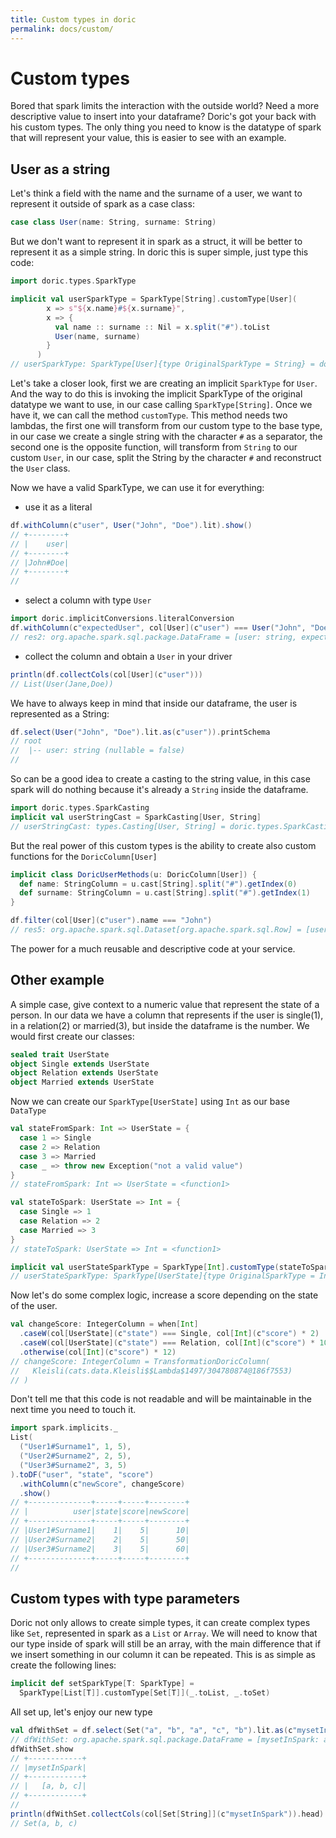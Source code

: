 ```yaml
---
title: Custom types in doric
permalink: docs/custom/
---
```



# Custom types

Bored that spark limits the interaction with the outside world? Need a more descriptive value to insert into your
dataframe? Doric's got your back with his custom types. The only thing you need to know is the datatype of spark that
will represent your value, this is easier to see with an example.

## User as a string

Let's think a field with the name and the surname of a user, we want to represent it outside of spark as a case class:

```scala
case class User(name: String, surname: String)
```

But we don't want to represent it in spark as a struct, it will be better to represent it as a simple string. In doric
this is super simple, just type this code:

```scala
import doric.types.SparkType

implicit val userSparkType = SparkType[String].customType[User](
        x => s"${x.name}#${x.surname}",
        x => {
          val name :: surname :: Nil = x.split("#").toList
          User(name, surname)
        }
      )
// userSparkType: SparkType[User]{type OriginalSparkType = String} = doric.types.SparkType$$anon$1@4d96c290
```

Let's take a closer look, first we are creating an implicit `SparkType` for `User`. And the way to do this is invoking
the implicit SparkType of the original datatype we want to use, in our case calling `SparkType[String]`. Once we have
it, we can call the method `customType`. This method needs two lambdas, the first one will transform from our custom
type to the base type, in our case we create a single string with the character `#` as a separator, the second one is
the opposite function, will transform from `String` to our custom `User`, in our case, split the String by the
character `#`  and reconstruct the `User` class.

Now we have a valid SparkType, we can use it for everything:

* use it as a literal

```scala
df.withColumn(c"user", User("John", "Doe").lit).show()
// +--------+
// |    user|
// +--------+
// |John#Doe|
// +--------+
//
```

* select a column with type `User`

```scala
import doric.implicitConversions.literalConversion
df.withColumn(c"expectedUser", col[User](c"user") === User("John", "Doe"))
// res2: org.apache.spark.sql.package.DataFrame = [user: string, expectedUser: boolean]
```

* collect the column and obtain a `User` in your driver

```scala
println(df.collectCols(col[User](c"user")))
// List(User(Jane,Doe))
```

We have to always keep in mind that inside our dataframe, the user is represented as a String:

```scala
df.select(User("John", "Doe").lit.as(c"user")).printSchema
// root
//  |-- user: string (nullable = false)
//
```

So can be a good idea to create a casting to the string value, in this case spark will do nothing because it's already
a `String` inside the dataframe.

```scala
import doric.types.SparkCasting
implicit val userStringCast = SparkCasting[User, String]
// userStringCast: types.Casting[User, String] = doric.types.SparkCasting$$anon$1@2d63534d
```

But the real power of this custom types is the ability to create also custom functions for the `DoricColumn[User]`

```scala
implicit class DoricUserMethods(u: DoricColumn[User]) {
  def name: StringColumn = u.cast[String].split("#").getIndex(0)
  def surname: StringColumn = u.cast[String].split("#").getIndex(1)
}

df.filter(col[User](c"user").name === "John")
// res5: org.apache.spark.sql.Dataset[org.apache.spark.sql.Row] = [user: string]
```

The power for a much reusable and descriptive code at your service.

## Other example

A simple case, give context to a numeric value that represent the state of a person. In our data we have a column that
represents if the user is single(1), in a relation(2) or married(3), but inside the dataframe is the number. We would
first create our classes:

```scala
sealed trait UserState
object Single extends UserState
object Relation extends UserState
object Married extends UserState
```

Now we can create our `SparkType[UserState]` using `Int` as our base `DataType`

```scala
val stateFromSpark: Int => UserState = {
  case 1 => Single
  case 2 => Relation
  case 3 => Married
  case _ => throw new Exception("not a valid value")
}
// stateFromSpark: Int => UserState = <function1>

val stateToSpark: UserState => Int = {
  case Single => 1
  case Relation => 2
  case Married => 3
}
// stateToSpark: UserState => Int = <function1>

implicit val userStateSparkType = SparkType[Int].customType(stateToSpark, stateFromSpark)
// userStateSparkType: SparkType[UserState]{type OriginalSparkType = Int} = doric.types.SparkType$$anon$1@6316b9e3
```

Now let's do some complex logic, increase a score depending on the state of the user.

```scala
val changeScore: IntegerColumn = when[Int]
  .caseW(col[UserState](c"state") === Single, col[Int](c"score") * 2)
  .caseW(col[UserState](c"state") === Relation, col[Int](c"score") * 10)
  .otherwise(col[Int](c"score") * 12)
// changeScore: IntegerColumn = TransformationDoricColumn(
//   Kleisli(cats.data.Kleisli$$Lambda$1497/304780874@186f7553)
// )
```

Don't tell me that this code is not readable and will be maintainable in the next time you need to touch it.

```scala
import spark.implicits._
List(
  ("User1#Surname1", 1, 5),
  ("User2#Surname2", 2, 5),
  ("User3#Surname2", 3, 5)
).toDF("user", "state", "score")
  .withColumn(c"newScore", changeScore)
  .show()
// +--------------+-----+-----+--------+
// |          user|state|score|newScore|
// +--------------+-----+-----+--------+
// |User1#Surname1|    1|    5|      10|
// |User2#Surname2|    2|    5|      50|
// |User3#Surname2|    3|    5|      60|
// +--------------+-----+-----+--------+
//
```

## Custom types with type parameters

Doric not only allows to create simple types, it can create complex types like `Set`, represented in spark as a `List`
or `Array`. We will need to know that our type inside of spark will still be an array, with the main difference that if
we insert something in our column it can be repeated. This is as simple as create the following lines:

```scala
implicit def setSparkType[T: SparkType] =
  SparkType[List[T]].customType[Set[T]](_.toList, _.toSet)
```

All set up, let's enjoy our new type

```scala
val dfWithSet = df.select(Set("a", "b", "a", "c", "b").lit.as(c"mysetInSpark"))
// dfWithSet: org.apache.spark.sql.package.DataFrame = [mysetInSpark: array<string>]
dfWithSet.show
// +------------+
// |mysetInSpark|
// +------------+
// |   [a, b, c]|
// +------------+
// 
println(dfWithSet.collectCols(col[Set[String]](c"mysetInSpark")).head)
// Set(a, b, c)
```
